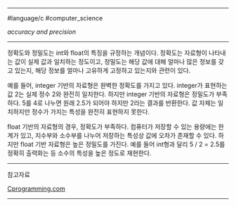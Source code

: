 
---

 #language/c #computer_science 

*accuracy and precision*

---

정확도와 정밀도는 int와 float의 특징을 규정하는 개념이다. 정확도는 자료형이 나타내는 값이 실제 값과 일치하는 정도이고, 정밀도는 해당 값에 대해 얼마나 많은 정보를 갖고 있는지, 해당 정보를 얼마나 고유하게 고정하고 있는지와 관련이 있다.

예를 들어, integer 기반의 자료형은 완벽한 정확도를 가지고 있다. integer가 표현하는 값 2는 실제 정수 2와 완전히 일치한다. 하지만 integer 기반의 자료형은 정밀도가 부족하다. 5를 4로 나누면 원래 2.5가 되어야 하지만 2라는 결과를 반환한다. 값 자체는 일치하지만 정수가 가지는 특성을 완전히 표현하지 못한다.

float 기반의 자료형의 경우, 정확도가 부족하다. 컴퓨터가 저장할 수 있는 용량에는 한계가 있고, 지수부와 소수부를 나누어 저장하는 특성상 값에 오차가 존재할 수 있다. 하지만 float 기반 자료형은 높은 정밀도를 가진다. 예를 들어 int형과 달리 5 / 2 = 2.5를 정확히 출력화는 등 소수의 특성을 높은 정도로 재현한다.

---

참고자료

[Cprogramming.com](https://www.cprogramming.com/tutorial/floating_point/understanding_floating_point.html)

---